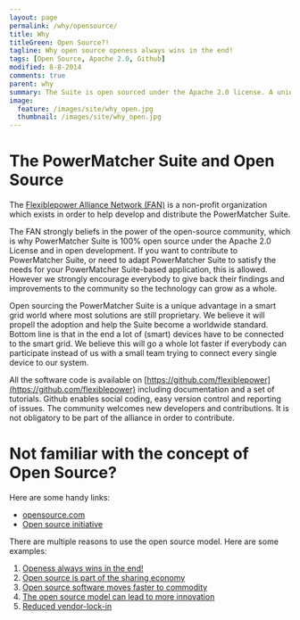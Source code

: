 ```yaml
---
layout: page
permalink: /why/opensource/
title: Why  
titleGreen: Open Source?!
tagline: Why open source openess always wins in the end!
tags: [Open Source, Apache 2.0, Github]
modified: 8-8-2014
comments: true
parent: why
summary: The Suite is open sourced under the Apache 2.0 license. A unique proposition in the smart grid world. We believe it will propell adoption.
image:
  feature: /images/site/why_open.jpg
  thumbnail: /images/site/why_open.jpg
---
```


# The PowerMatcher Suite and Open Source

The [Flexiblepower Alliance Network (FAN)](http://www.flexiblepower.org) is a non-profit organization which exists in order to help develop and distribute the PowerMatcher Suite. 

The FAN strongly beliefs in the power of the open-source community, which is why PowerMatcher Suite is 100% open source under the Apache 2.0 License and in open development. If you want to contribute to PowerMatcher Suite, or need to adapt PowerMatcher Suite to satisfy the needs for your PowerMatcher Suite-based application, this is allowed. However we strongly encourage everybody to give back their findings and improvements to the community so the technology can grow as a whole.

Open sourcing the PowerMatcher Suite is a unique advantage in a smart grid world where most solutions are still proprietary. We believe it will propell the adoption and help the Suite become a worldwide standard. Bottom line is that in the end a lot of (smart) devices have to be connected to the smart grid. We believe this will go a whole lot faster if everybody can participate instead of us with a small team trying to connect every single device to our system.

All the software code is available on [https://github.com/flexiblepower](https://github.com/flexiblepower) including documentation and a set of tutorials. Github enables social coding, easy version control and reporting of issues. The community welcomes new developers and contributions. It is not obligatory to be part of the alliance in order to contribute.

# Not familiar with the concept of Open Source?

Here are some handy links:

* [opensource.com](http://opensource.com/resources/what-open-source)
* [Open source initiative](http://opensource.org/osd)

There are multiple reasons to use the open source model. Here are some examples:

1. [Openess always wins in the end!](http://www.youtube.com/watch?v=wzoV57EW1uU)
2. [Open source is part of the sharing economy](http://www.youtube.com/watch?v=Kbcgmf6eDKU)
3. [Open source software moves faster to commodity](http://www.youtube.com/watch?v=NnFeIt-uaEc)
4. [The open source model can lead to more innovation](http://oss-watch.ac.uk/resources/openinnovsoftware)
5. [Reduced vendor-lock-in](http://oss-watch.ac.uk/resources/whoneedssource)
